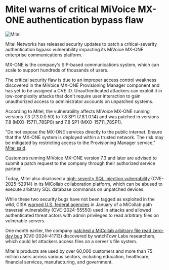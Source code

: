 # Mitel warns of critical MiVoice MX-ONE authentication bypass flaw

![Mitel](https://www.bleepstatic.com/content/hl-images/2025/07/24/Mitel.jpg)

Mitel Networks has released security updates to patch a critical-severity authentication bypass vulnerability impacting its MiVoice MX-ONE enterprise communications platform.

MX-ONE is the company's SIP-based communications system, which can scale to support hundreds of thousands of users.

The critical security flaw is due to an improper access control weakness discovered in the MiVoice MX-ONE Provisioning Manager component and has yet to be assigned a CVE ID. Unauthenticated attackers can exploit it in low-complexity attacks that don't require user interaction to gain unauthorized access to administrator accounts on unpatched systems.

According to Mitel, the vulnerability affects MiVoice MX-ONE running versions 7.3 (7.3.0.0.50) to 7.8 SP1 (7.8.1.0.14) and was patched in versions 7.8 (MXO-15711_78SP0) and 7.8 SP1 (MXO-15711_78SP1).

"Do not expose the MX-ONE services directly to the public internet. Ensure that the MX-ONE system is deployed within a trusted network. The risk may be mitigated by restricting access to the Provisioning Manager service," [Mitel said](https://www.mitel.com/support/security-advisories/mitel-product-security-advisory-misa-2025-0009).

Customers running MiVoice MX-ONE version 7.3 and later are advised to submit a patch request to the company through their authorized service partner.

Today, Mitel also disclosed a [high-severity SQL injection vulnerability](https://www.mitel.com/support/security-advisories/mitel-product-security-advisory-misa-2025-0008) (CVE-2025-52914) in its MiCollab collaboration platform, which can be abused to execute arbitrary SQL database commands on unpatched devices.

While these two security bugs have not been tagged as exploited in the wild, CISA [warned U.S. federal ](https://www.bleepingcomputer.com/news/security/cisa-warns-of-critical-oracle-mitel-flaws-exploited-in-attacks/)[agencies](https://www.bleepingcomputer.com/news/security/cisa-warns-of-critical-oracle-mitel-flaws-exploited-in-attacks/) in January of a MiCollab path traversal vulnerability (CVE-2024-55550) used in attacks and allowed authenticated threat actors with admin privileges to read arbitrary files on vulnerable servers.

One month earlier, the company [patched a MiCollab arbitrary file read zero-day bug](https://www.bleepingcomputer.com/news/security/mitel-micollab-zero-day-flaw-gets-proof-of-concept-exploit/) (CVE-2024-41713) discovered by watchTowr Labs researchers, which could let attackers access files on a server's file system.

Mitel's products are used by over 60,000 customers and more than 75 million users across various sectors, including education, healthcare, financial services, manufacturing, and government.